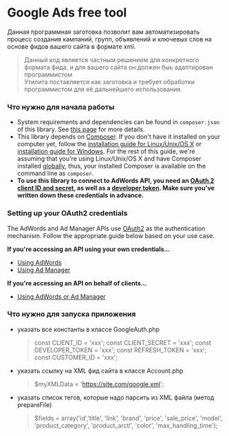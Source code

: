 # Google Ads free tool

Данная программная заготовка позволит вам автоматизировать процесс создания кампаний, групп, объявлений и ключевых слов
на основе фидов вашего сайта в формате xml.

> Данный код является частным решением для конкретного формата фида, и для вашего сайта он должен быь адаптирован программистом <br>
Утилита поставляется как заготовка и требует обработки программистом для её дальнейшего использования.

### Что нужно для начала работы

*   System requirements and dependencies can be found in `composer.json` of this
    library. See [this page](https://getcomposer.org/doc/01-basic-usage.md) for
    more details.
*   This library depends on [Composer](https://getcomposer.org/). If you don't
    have it installed on your computer yet, follow the
    [installation guide for Linux/Unix/OS X](https://getcomposer.org/doc/00-intro.md#installation-linux-unix-osx)
    or [installation guide for Windows](https://getcomposer.org/doc/00-intro.md#installation-windows).
    For the rest of this guide, we're assuming that you're using
    Linux/Unix/OS X and have Composer installed [globally](https://getcomposer.org/doc/00-intro.md#globally),
    thus, your installed Composer is available on the command line as `composer`.
*   **To use this library to connect to AdWords API, you need an
    [OAuth 2 client ID and secret](https://developers.google.com/adwords/api/docs/guides/first-api-call#oauth2_client_id_and_client_secret),
    as well as a [developer token](https://developers.google.com/adwords/api/docs/guides/first-api-call#developer_token).
    Make sure you've written down these credentials in advance.**
    
 ### Setting up your OAuth2 credentials
 
 The AdWords and Ad Manager APIs use
 [OAuth2](https://oauth.net/2/) as the authentication mechanism. Follow the
 appropriate guide below based on your use case.
 
 **If you're accessing an API using your own credentials...**
 
 *   [Using
     AdWords](https://github.com/googleads/googleads-php-lib/wiki/API-access-using-own-credentials-\(installed-application-flow\))
 *   [Using
     Ad Manager](https://github.com/googleads/googleads-php-lib/wiki/API-access-using-own-credentials-\(server-to-server-flow\))
 
 **If you're accessing an API on behalf of clients...**
 
 *   [Using AdWords or
     Ad Manager](https://github.com/googleads/googleads-php-lib/wiki/API-access-on-behalf-of-your-clients-\(web-flow\))
     
### Что нужно для запуска приложения
-   указать все константы в классе GoogleAuth.php
    >  const CLIENT_ID = 'xxx';
         const CLIENT_SECRET = 'xxx';
         const DEVELOPER_TOKEN = 'xxx';
         const REFRESH_TOKEN = 'xxx';
         const CUSTOMER_ID = 'xxx';
-   указать ссылку на XML фид сайта в классе Account.php
    > $myXMLData = 'https://site.com/google.xml';
-   указать список тегов, которые надо парсить из XML файла (метод prepareFile)
    > $fields = array('id','title', 'link', 'brand', 'price', 'sale_price', 'model', 'product_category', 'product_arctl', 'color', 'max_handling_time');